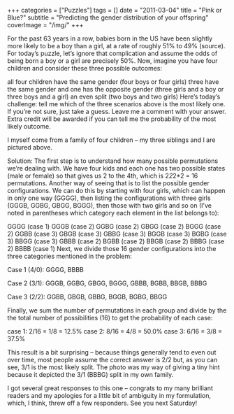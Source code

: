 +++
categories = ["Puzzles"]
tags = []
date = "2011-03-04"
title = "Pink or Blue?"
subtitle = "Predicting the gender distribution of your offspring"
coverImage = "/img/"
+++

For the past 63 years in a row, babies born in the US have been slightly more likely to be a boy than a girl, at a rate of roughly 51% to 49% (source).<!--more--> For today’s puzzle, let’s ignore that complication and assume the odds of being born a boy or a girl are precisely 50%. Now, imagine you have four children and consider these three possible outcomes:

all four children have the same gender (four boys or four girls)
three have the same gender and one has the opposite gender (three girls and a boy or three boys and a girl)
an even split (two boys and two girls)
Here’s today’s challenge: tell me which of the three scenarios above is the most likely one. If you’re not sure, just take a guess. Leave me a comment with your answer. Extra credit will be awarded if you can tell me the probability of the most likely outcome.

I myself come from a family of four children – my three siblings and I are pictured above.

Solution: The first step is to understand how many possible permutations we’re dealing with. We have four kids and each one has two possible states (male or female) so that gives us 2 to the 4th, which is 2*2*2*2 = 16 permutations. Another way of seeing that is to list the possible gender configurations. We can do this by starting with four girls, which can happen in only one way (GGGG), then listing the configurations with three girls (GGGB, GGBG, GBGG, BGGG), then those with two girls and so on (I’ve noted in parentheses which category each element in the list belongs to):

GGGG (case 1)
GGGB (case 2)
GGBG (case 2)
GBGG (case 2)
BGGG (case 2)
GGBB (case 3)
GBGB (case 3)
GBBG (case 3)
BGGB (case 3)
BGBG (case 3)
BBGG (case 3)
GBBB (case 2)
BGBB (case 2)
BBGB (case 2)
BBBG (case 2)
BBBB (case 1)
Next, we divide those 16 gender configurations into the three categories mentioned in the problem:

Case 1 (4/0): GGGG, BBBB

Case 2 (3/1): GGGB, GGBG, GBGG, BGGG, GBBB, BGBB, BBGB, BBBG

Case 3 (2/2): GGBB, GBGB, GBBG, BGGB, BGBG, BBGG

Finally, we sum the number of permutations in each group and divide by the the total number of possibilities (16) to get the probability of each case:

case 1: 2/16 = 1/8 = 12.5%
case 2: 8/16 = 4/8 = 50.0%
case 3: 6/16 = 3/8 = 37.5%

This result is a bit surprising – because things generally tend to even out over time, most people assume the correct answer is 2/2 but, as you can see, 3/1 is the most likely split. The photo was my way of giving a tiny hint because it depicted the 3/1 (BBBG) split in my own family.

I got several great responses to this one – congrats to my many brilliant readers and my apologies for a little bit of ambiguity in my formulation, which, I think, threw off a few responders. See you next Saturday!
